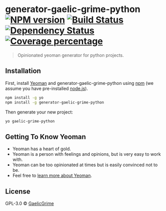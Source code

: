 # generator-gaelic-grime-python [![NPM version][npm-image]][npm-url] [![Build Status][travis-image]][travis-url] [![Dependency Status][daviddm-image]][daviddm-url] [![Coverage percentage][coveralls-image]][coveralls-url]
> Opinionated yeoman generator for python projects.

## Installation

First, install [Yeoman](http://yeoman.io) and generator-gaelic-grime-python using [npm](https://www.npmjs.com/) (we assume you have pre-installed [node.js](https://nodejs.org/)).

```bash
npm install -g yo
npm install -g generator-gaelic-grime-python
```

Then generate your new project:

```bash
yo gaelic-grime-python
```

## Getting To Know Yeoman

 * Yeoman has a heart of gold.
 * Yeoman is a person with feelings and opinions, but is very easy to work with.
 * Yeoman can be too opinionated at times but is easily convinced not to be.
 * Feel free to [learn more about Yeoman](http://yeoman.io/).

## License

GPL-3.0 © [GaelicGrime](https://github.com/ComfortableSoftware)


[npm-image]: https://badge.fury.io/js/generator-gaelic-grime-python.svg
[npm-url]: https://npmjs.org/package/generator-gaelic-grime-python
[travis-image]: https://travis-ci.com/GaelicGrime/generator-gaelic-grime-python.svg?branch=master
[travis-url]: https://travis-ci.com/GaelicGrime/generator-gaelic-grime-python
[daviddm-image]: https://david-dm.org/GaelicGrime/generator-gaelic-grime-python.svg?theme=shields.io
[daviddm-url]: https://david-dm.org/GaelicGrime/generator-gaelic-grime-python
[coveralls-image]: https://coveralls.io/repos/GaelicGrime/generator-gaelic-grime-python/badge.svg
[coveralls-url]: https://coveralls.io/r/GaelicGrime/generator-gaelic-grime-python

